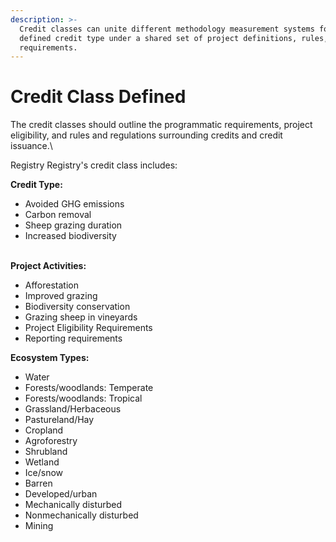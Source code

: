 ```yaml
---
description: >-
  Credit classes can unite different methodology measurement systems for a
  defined credit type under a shared set of project definitions, rules, and
  requirements.
---
```


# Credit Class Defined

The credit classes should outline the programmatic requirements, project eligibility, and rules and regulations surrounding credits and credit issuance.\


Registry Registry's credit class includes:

**Credit Type:**

* Avoided GHG emissions
* Carbon removal
* Sheep grazing duration
* Increased biodiversity

\
**Project Activities:**

* Afforestation
* Improved grazing
* Biodiversity conservation
* Grazing sheep in vineyards
* Project Eligibility Requirements&#x20;
* Reporting requirements&#x20;

**Ecosystem Types:**

* Water
* Forests/woodlands: Temperate
* Forests/woodlands: Tropical
* Grassland/Herbaceous
* Pastureland/Hay
* Cropland
* Agroforestry
* Shrubland
* Wetland
* Ice/snow
* Barren
* Developed/urban
* Mechanically disturbed
* Nonmechanically disturbed
* Mining
